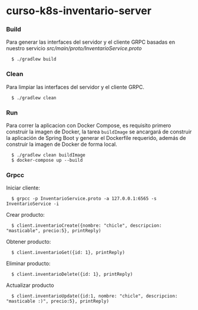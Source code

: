 # curso-k8s-inventario-server

### Build

Para generar las interfaces del servidor y el cliente GRPC basadas
en nuestro servicio _src/main/proto/InventarioService.proto_

      
      $ ./gradlew build
      
### Clean

Para limpiar las interfaces del servidor y el cliente GRPC.

      
      $ ./gradlew clean
      
### Run

Para correr la aplicacion con Docker Compose, es requisito primero construir la imagen de Docker, la tarea `buildImage` se ancargará de construir la aplicación de Spring Boot y generar el Dockerfile requerido, además de construir la imagen de Docker de forma local.

      $ ./gradlew clean buildImage
      $ docker-compose up --build
      
### Grpcc
Iniciar cliente:

      $ grpcc -p InventarioService.proto -a 127.0.0.1:6565 -s InventarioService -i
      
Crear producto:

      $ client.inventarioCreate({nombre: "chicle", descripcion: "masticable", precio:5}, printReply)

Obtener producto:

      $ client.inventarioGet({id: 1}, printReply)
      
Eliminar producto:

      $ client.inventarioDelete({id: 1}, printReply)
      
Actualizar producto

      $ client.inventarioUpdate({id:1, nombre: "chicle", descripcion: "masticable :)", precio:5}, printReply)


      